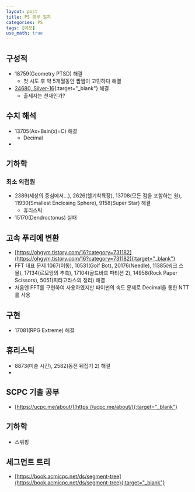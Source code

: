 ```yaml
---
layout: post
title: PS 공부 일지
categories: PS
tags: [메모]
use_math: true
---
```


## 구성적
- 18759(Geometry PTSD) 해결
  - 첫 시도 후 약 5개월동안 짬짬이 고민하다 해결
- [24680, Silver-16](https://www.acmicpc.net/problem/24680){:target="_blank"} 해결
  - 출제자는 천재인가?

## 수치 해석
- 13705(Ax+Bsin(x)=C) 해결
  - Decimal
- 

## 기하학
### 최소 외접원
- 2389(세상의 중심에서...), 2626(헬기착륙장), 13708(모든 점을 포함하는 원), 11930(Smallest Enclosing Sphere), 9158(Super Star) 해결
  - 휴리스틱
- 15170(Dendroctonus) 실패


## 고속 푸리에 변환
- [https://ohgym.tistory.com/16?category=731182](https://ohgym.tistory.com/16?category=731182){:target="_blank"}
- FFT 대표 문제 1067(이동), 10531(Golf Bot), 20176(Needle), 11385(씽크 스몰), 17134(르모앙의 추측), 17104(골드바흐 파티션 2), 14958(Rock Paper Scissors), 5051(피타고라스의 정리) 해결
- 처음엔 FFT를 구현하여 사용하였지만 파이썬의 속도 문제로 Decimal을 통한 NTT를 사용

## 구현
- 17081(RPG Extreme) 해결

## 휴리스틱
- 8873(미술 시간), 2582(동전 뒤집기 2) 해결
- 

## SCPC 기출 공부
- [https://ucpc.me/about/](https://ucpc.me/about/){:target="_blank"}


## 기하학
- 스위핑


## 세그먼트 트리
- [https://book.acmicpc.net/ds/segment-tree](https://book.acmicpc.net/ds/segment-tree){:target="_blank"}